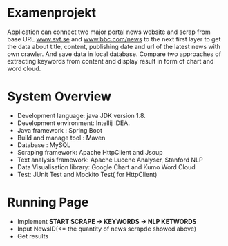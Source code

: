 # Examenprojekt
Application can connect two major portal news website and scrap from base URL www.svt.se and www.bbc.com/news to the next first layer to get the data about title, content, publishing date and url of the latest news with own crawler.  And save data in local database. Compare two approaches of extracting keywords from content and display result in form of chart and word cloud.

# System Overview
* Development language: java JDK version 1.8.
* Development environment: Intellij IDEA.
* Java framework : Spring Boot
* Build and manage tool : Maven
* Database : MySQL
* Scraping framework: Apache HttpClient and Jsoup
* Text analysis framework: Apache Lucene Analyser, Stanford NLP
* Data Visualisation library: Google Chart and Kumo Word Cloud
* Test: JUnit Test and Mockito Test( for HttpClient)

# Running Page
* Implement **START SCRAPE -> KEYWORDS -> NLP KETWORDS**
* Input NewsID(<= the quantity of news scrapde showed above)
* Get results


